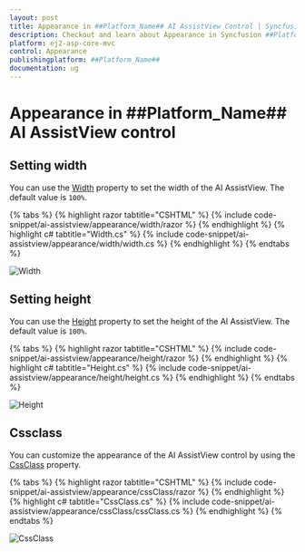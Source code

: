 ```yaml
---
layout: post
title: Appearance in ##Platform_Name## AI AssistView Control | Syncfusion
description: Checkout and learn about Appearance in Syncfusion ##Platform_Name## AI AssistView control of Syncfusion Essential JS 2 and more.
platform: ej2-asp-core-mvc
control: Appearance
publishingplatform: ##Platform_Name##
documentation: ug
---
```


# Appearance in ##Platform_Name## AI AssistView control

## Setting width

You can use the [Width](https://help.syncfusion.com/cr/aspnetmvc-js2/Syncfusion.EJ2.InteractiveChat.AIAssistView.html#Syncfusion_EJ2_InteractiveChat_AIAssistView_Width) property to set the width of the AI AssistView. The default value is `100%`.

{% tabs %}
{% highlight razor tabtitle="CSHTML" %}
{% include code-snippet/ai-assistview/appearance/width/razor %}
{% endhighlight %}
{% highlight c# tabtitle="Width.cs" %}
{% include code-snippet/ai-assistview/appearance/width/width.cs %}
{% endhighlight %}
{% endtabs %}

![Width](images/width.png)

## Setting height

You can use the [Height](https://help.syncfusion.com/cr/aspnetmvc-js2/Syncfusion.EJ2.InteractiveChat.AIAssistView.html#Syncfusion_EJ2_InteractiveChat_AIAssistView_Height) property to set the height of the AI AssistView. The default value is `100%`.

{% tabs %}
{% highlight razor tabtitle="CSHTML" %}
{% include code-snippet/ai-assistview/appearance/height/razor %}
{% endhighlight %}
{% highlight c# tabtitle="Height.cs" %}
{% include code-snippet/ai-assistview/appearance/height/height.cs %}
{% endhighlight %}
{% endtabs %}

![Height](images/height.png)

## Cssclass

You can customize the appearance of the AI AssistView control by using the [CssClass](https://help.syncfusion.com/cr/aspnetmvc-js2/Syncfusion.EJ2.InteractiveChat.AIAssistView.html#Syncfusion_EJ2_InteractiveChat_AIAssistView_CssClass) property.

{% tabs %}
{% highlight razor tabtitle="CSHTML" %}
{% include code-snippet/ai-assistview/appearance/cssClass/razor %}
{% endhighlight %}
{% highlight c# tabtitle="CssClass.cs" %}
{% include code-snippet/ai-assistview/appearance/cssClass/cssClass.cs %}
{% endhighlight %}
{% endtabs %}

![CssClass](images/cssClass.png)
